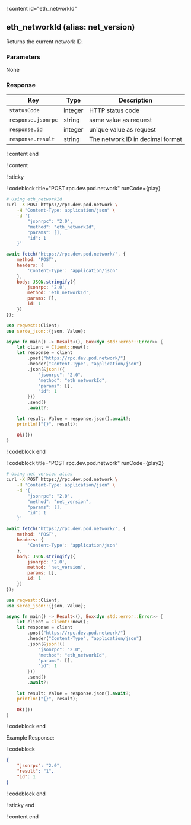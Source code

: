 <script>
    async function play() {
        return fetch('https://rpc.dev.pod.network/', {
            method: 'POST',
            headers: {
                'Content-Type': 'application/json'
            },
            body: JSON.stringify({
                jsonrpc: '2.0',
                method: 'eth_networkId',
                params: [],
                id: 1
            })
        });
    }

    async function play2() {
        return fetch('https://rpc.dev.pod.network/', {
            method: 'POST',
            headers: {
                'Content-Type': 'application/json'
            },
            body: JSON.stringify({
                jsonrpc: '2.0',
                method: 'net_version',
                params: [],
                id: 1
            })
        });
    }
</script>

! content id="eth_networkId"

## eth_networkId (alias: net_version)

Returns the current network ID.

### Parameters

None

### Response

| Key                | Type    | Description                                                                               |
| ------------------ | ------- | ----------------------------------------------------------------------------------------- |
| `statusCode`       | integer | HTTP status code                                                                          |
| `response.jsonrpc` | string  | same value as request                                                                     |
| `response.id`      | integer | unique value as request                                                                   |
| `response.result`  | string  | The network ID in decimal format |

! content end

! content

! sticky

! codeblock title="POST rpc.dev.pod.network" runCode={play}

```bash alias="curl"
# Using eth_networkId
curl -X POST https://rpc.dev.pod.network \
    -H "Content-Type: application/json" \
    -d '{
        "jsonrpc": "2.0",
        "method": "eth_networkId",
        "params": [],
        "id": 1
    }'
```

```js alias="javascript"
await fetch('https://rpc.dev.pod.network/', {
	method: 'POST',
	headers: {
		'Content-Type': 'application/json'
	},
	body: JSON.stringify({
		jsonrpc: '2.0',
		method: 'eth_networkId',
		params: [],
		id: 1
	})
});
```

```rust alias="rust"
use reqwest::Client;
use serde_json::{json, Value};

async fn main() -> Result<(), Box<dyn std::error::Error>> {
    let client = Client::new();
    let response = client
        .post("https://rpc.dev.pod.network/")
        .header("Content-Type", "application/json")
        .json(&json!({
            "jsonrpc": "2.0",
            "method": "eth_networkId",
            "params": [],
            "id": 1
        }))
        .send()
        .await?;

    let result: Value = response.json().await?;
    println!("{}", result);

    Ok(())
}
```

! codeblock end

! codeblock title="POST rpc.dev.pod.network" runCode={play2}

```bash alias="curl"
# Using net_version alias
curl -X POST https://rpc.dev.pod.network \
    -H "Content-Type: application/json" \
    -d '{
        "jsonrpc": "2.0",
        "method": "net_version",
        "params": [],
        "id": 1
    }'
```

```js alias="javascript"
await fetch('https://rpc.dev.pod.network/', {
	method: 'POST',
	headers: {
		'Content-Type': 'application/json'
	},
	body: JSON.stringify({
		jsonrpc: '2.0',
		method: 'net_version',
		params: [],
		id: 1
	})
});
```

```rust alias="rust"
use reqwest::Client;
use serde_json::{json, Value};

async fn main() -> Result<(), Box<dyn std::error::Error>> {
    let client = Client::new();
    let response = client
        .post("https://rpc.dev.pod.network/")
        .header("Content-Type", "application/json")
        .json(&json!({
            "jsonrpc": "2.0",
            "method": "eth_networkId",
            "params": [],
            "id": 1
        }))
        .send()
        .await?;

    let result: Value = response.json().await?;
    println!("{}", result);

    Ok(())
}
```

! codeblock end

Example Response:

! codeblock

```json
{
	"jsonrpc": "2.0",
	"result": "1",
	"id": 1
}
```

! codeblock end

! sticky end

! content end
